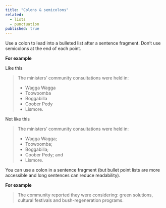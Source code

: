 ```yaml
---
title: "Colons & semicolons"
related: 
  - lists
  - punctuation
published: true
---
```


Use a colon to lead into a bulleted list after a sentence fragment. Don’t use semicolons at the end of each point.

**For example**

Like this

> The ministers’ community consultations were held in: 
>
> - Wagga Wagga
> - Toowoomba
> - Boggabilla
> - Coober Pedy
> - Lismore.

Not like this

> The ministers’ community consultations were held in:
>
> - Wagga Wagga;
> - Toowoomba;
> - Boggabilla;
> - Coober Pedy; and
> - Lismore.

You can use a colon in a sentence fragment (but bullet point lists are more accessible and long sentences can reduce readability).

**For example**

> The community reported they were considering: green solutions, cultural festivals and bush-regeneration programs.